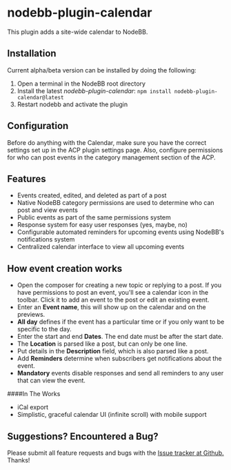 # nodebb-plugin-calendar

This plugin adds a site-wide calendar to NodeBB.

## Installation
Current alpha/beta version can be installed by doing the following:

 1. Open a terminal in the NodeBB root directory
 2. Install the latest *nodebb-plugin-calendar*:
    `npm install nodebb-plugin-calendar@latest`
 3. Restart nodebb and activate the plugin

## Configuration
Before do anything with the Calendar, make sure you have the correct settings set up in the ACP plugin settings page. Also, configure permissions for who can post events in the category management section of the ACP.

## Features
 * Events created, edited, and deleted as part of a post
 * Native NodeBB category permissions are used to determine who can post and view events
 * Public events as part of the same permissions system
 * Response system for easy user responses (yes, maybe, no)
 * Configurable automated reminders for upcoming events using NodeBB's notifications system
 * Centralized calendar interface to view all upcoming events

## How event creation works
 - Open the composer for creating a new topic or replying to a post. If you have permissions to post an event, you'll see a calendar icon in the toolbar. Click it to add an event to the post or edit an existing event.
 - Enter an **Event name**, this will show up on the calendar and on the previews.
 - **All day** defines if the event has a particular time or if you only want to be specific to the day.
 - Enter the start and end **Dates**. The end date must be after the start date.
 - The **Location** is parsed like a post, but can only be one line.
 - Put details in the **Description** field, which is also parsed like a post.
 - Add **Reminders** determine when subscribers get notifications about the event.
 - **Mandatory** events disable responses and send all reminders to any user that can view the event.

####In The Works
 * iCal export
 * Simplistic, graceful calendar UI (infinite scroll) with mobile support

## Suggestions? Encountered a Bug?
Please submit all feature requests and bugs with the [Issue tracker at Github.](https://github.com/pitaj/nodebb-plugin-calendar/issues) Thanks!
